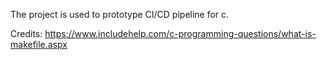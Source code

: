 The project is used to prototype CI/CD pipeline for c.


Credits:
https://www.includehelp.com/c-programming-questions/what-is-makefile.aspx
